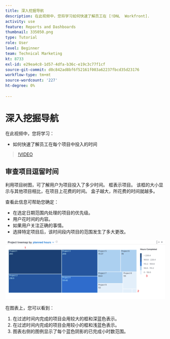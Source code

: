 ```yaml
---
title: 深入挖掘导航
description: 在此视频中，您将学习如何快速了解员工在 [!DNL  Workfront].
activity: use
feature: Reports and Dashboards
thumbnail: 335050.png
type: Tutorial
role: User
level: Beginner
team: Technical Marketing
kt: 8733
exl-id: e29ea4c8-1d57-4dfa-b36c-e19c3c77f1cf
source-git-commit: d0c842ad8bf6f52161f003a62237fbcd35d23176
workflow-type: tm+mt
source-wordcount: '227'
ht-degree: 0%

---
```


# 深入挖掘导航

在此视频中，您将学习：

* 如何快速了解员工在每个项目中投入的时间

>[!VIDEO](https://video.tv.adobe.com/v/335050/?quality=12)

## 审查项目逗留时间

利用项目树图，可了解用户为项目投入了多少时间。 框表示项目。 该框的大小显示与其他项目相比，在项目上花费的时间。 盒子越大，所花费的时间就越多。

查看此信息可帮助您确定：

* 在选定日期范围内处理的项目的优先级。
* 用户花时间的内容。
* 如果用户关注正确的事情。
* 选择特定项目后，该时间段内项目的范围发生了多大更改。

![显示项目树状图的图像，其中包含下面项目符号中描述的区域的数字](assets/section-2-7.png)

在图表上，您可以看到：

1. 在过滤时间内完成的项目会用较大的框和深蓝色表示。
1. 在过滤时间内完成的项目会用较小的框和浅蓝色表示。
1. 图表右侧的图例显示了每个蓝色阴影的已完成小时数范围。
